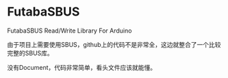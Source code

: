 # FutabaSBUS
FutabaSBUS Read/Write Library For Arduino

由于项目上需要使用SBUS，github上的代码不是非常全，这边就整合了一个比较完整的SBUS库。

没有Document，代码非常简单，看头文件应该就能懂。

